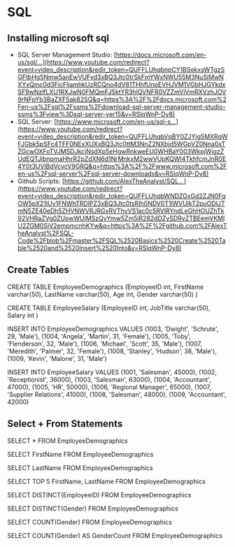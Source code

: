 # SQL
## Installing microsoft sql
- SQL Server Management Studio: [https://docs.microsoft.com/en-us/sql/...](https://www.youtube.com/redirect?event=video_description&redir_token=QUFFLUhqbnpCY1BSekxsWTgzSGFtbHg5Nmw5anEwVUFyd3xBQ3Jtc0trSkFmYWxNWU55M3NuSjMwNXYxQmc0d3FicFljamhkUzRCQno4dV81THhfUnpEVHJVM1VGbHJGYkdxSF9wNzlfLXU1RXJwN0FMQmFJSktYR3hlQVNFR0VZZmViVmRXVzhJOV9rNFpYb3BaZXF5ak82SQ&q=https%3A%2F%2Fdocs.microsoft.com%2Fen-us%2Fsql%2Fssms%2Fdownload-sql-server-management-studio-ssms%3Fview%3Dsql-server-ver15&v=RSlqWnP-Dy8) 
- SQL Server: [https://www.microsoft.com/en-us/sql-s...](https://www.youtube.com/redirect?event=video_description&redir_token=QUFFLUhqbVpBY0ZJYjg5MXRqWFJGbk5pSFc4TFF0NExXUXxBQ3Jtc0ttM3NnZ2NXbjd5WGpVZ0Nna0xTZGcwOXFoTVJMSDJkcjNsdXp5eHgwRnkweEU0WHBaY003WkpjWjgzZUdEQTJjbnpmaHhrR2pZdXN6d1NrMnkxM2wwVUpKQWl4TkhfcmJnR0E4Y0t3UVlBdVcycV9GRQ&q=https%3A%2F%2Fwww.microsoft.com%2Fen-us%2Fsql-server%2Fsql-server-downloads&v=RSlqWnP-Dy8) 
- Github Scripts: [https://github.com/AlexTheAnalyst/SQL...](https://www.youtube.com/redirect?event=video_description&redir_token=QUFFLUhqbWNDZGxGd2ZJN0FqOW5pX21IUy1FNWhTRDlPZ3xBQ3Jtc0tsRlh0NDV0T1lWVUlkT2puODlJTmN5ZE40eDh5ZHVNWVRJRGxRVThvVS1ac0c5RVlRYndLeGhHOUZhTk92VHRaZVg0ZUpwWUlMSzQyYmw5Zm5iR282dDZySDRyZTBEemVKMlU2ZGM0SjV2empmcnhKYw&q=https%3A%2F%2Fgithub.com%2FAlexTheAnalyst%2FSQL-Code%2Fblob%2Fmaster%2FSQL%2520Basics%2520Create%2520Table%2520and%2520Insert%2520Into&v=RSlqWnP-Dy8)
## Create Tables
CREATE TABLE EmployeeDemographics
(EmployeeID int,
FirstName varchar(50),
LastName varchar(50),
Age int,
Gender varchar(50)
)

CREATE TABLE EmployeeSalary
(EmployeeID int,
JobTitle varchar(50),
Salary int
)

INSERT INTO EmployeeDemographics VALUES
(1003, 'Dwight', 'Schrute', 29, 'Male'),
(1004, 'Angela', 'Martin', 31, 'Female'),
(1005, 'Toby', 'Flenderson', 32, 'Male'),
(1006, 'Michael', 'Scott', 35, 'Male'),
(1007, 'Meredith', 'Palmer', 32, 'Female'),
(1008, 'Stanley', 'Hudson', 38, 'Male'),
(1009, 'Kevin', 'Malone', 31, 'Male')

INSERT INTO EmployeeSalary VALUES
(1001, 'Salesman', 45000),
(1002, 'Receptionist', 36000),
(1003, 'Salesman', 63000),
(1004, 'Accountant', 47000),
(1005, 'HR', 50000),
(1006, 'Regional Manager', 65000),
(1007, 'Supplier Relations', 41000),
(1008, 'Salesman', 48000),
(1009, 'Accountant', 42000)
## Select + From Statements
SELECT *
FROM EmployeeDemographics

SELECT FirstName
FROM EmployeeDemographics

SELECT LastName
FROM EmployeeDemographics

SELECT TOP 5 FirstName, LastName
FROM EmployeeDemographics

SELECT DISTINCT(EmployeeID)
FROM EmployeeDemographics

SELECT DISTINCT(Gender)
FROM EmployeeDemographics

SELECT COUNT(Gender)
FROM EmployeeDemographics

SELECT COUNT(Gender) AS GenderCount
FROM EmployeeDemographics

